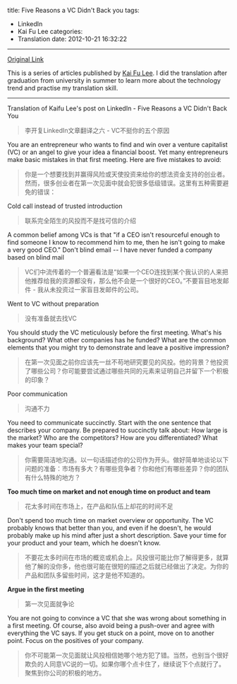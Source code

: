 title: Five Reasons a VC Didn't Back you
tags:
  - LinkedIn
  - Kai Fu Lee
categories:
  - Translation
date: 2012-10-21 16:32:22
---
[Original Link](https://www.linkedin.com/today/post/article/20121012143817-416648-how-to-get-a-vc-to-fund-your-company)

This is a series of articles published by [Kai Fu Lee](https://www.linkedin.com/profile/view?id=416648&authType=name&authToken=GZNe&ref=CONTENT&goback=%2Empd2_*1_*1_*1_*1_*1_*1_20121002150727*5416648*5the*5chinese*5user*5is*5more*5like*5you*5than*5you*5think&trk=mp-ph-pn). I did the translation after graduation from university in summer to learn more about the technology trend and practise my translation skill.

---
Translation of Kaifu Lee's post on LinkedIn - Five Reasons a VC Didn't Back You
>李开复LinkedIn文章翻译之六 - VC不挺你的五个原因

You are an entrepreneur who wants to find and win over a venture capitalist (VC) or an angel to give your idea a financial boost. Yet many entrepreneurs make basic mistakes in that first meeting. Here are five mistakes to avoid:
>你是一个想要找到并赢得风险或天使投资来给你的想法资金支持的创业者。然而，很多创业者在第一次见面中就会犯很多低级错误。这里有五种需要避免的错误：

Cold call instead of trusted introduction
>联系完全陌生的风投而不是找可信的介绍

A common belief among VCs is that "if a CEO isn't resourceful enough to find someone I know to recommend him to me, then he isn't going to make a very good CEO." Don't blind email -- I have never funded a company based on blind mail
>VC们中流传着的一个普遍看法是“如果一个CEO连找到某个我认识的人来把他推荐给我的资源都没有，那么他不会是一个很好的CEO。”不要盲目地发邮件 - 我从未投资过一家盲目发邮件的公司。

Went to VC without preparation
>没有准备就去找VC

You should study the VC meticulously before the first meeting. What's his background? What other companies has he funded? What are the common elements that you might try to demonstrate and leave a positive impression?
>在第一次见面之前你应该先一丝不苟地研究要见的风投。他的背景？他投资了哪些公司？你可能要尝试通过哪些共同的元素来证明自己并留下一个积极的印象？

Poor communication
>沟通不力

You need to communicate succinctly. Start with the one sentence that describes your company. Be prepared to succinctly talk about: How large is the market? Who are the competitors? How are you differentiated? What makes your team special?
>你需要简洁地沟通。以一句话描述你的公司作为开头。做好简单地谈论以下问题的准备：市场有多大？有哪些竞争者？你和他们有哪些差异？你的团队有什么特殊的地方？

**Too much time on market and not enough time on product and team**
>花太多时间在市场上，在产品和队伍上却花的时间不足

Don't spend too much time on market overview or opportunity. The VC probably knows that better than you, and even if he doesn't, he would probably make up his mind after just a short description. Save your time for your product and your team, which he doesn't know.
>不要花太多时间在市场的概览或机会上。风投很可能比你了解得更多，就算他了解的没你多，他也很可能在很短的描述之后就已经做出了决定。为你的产品和团队多留些时间，这才是他不知道的。

**Argue in the first meeting**
>第一次见面就争论

You are not going to convince a VC that she was wrong about something in a first meeting. Of course, also avoid being a push-over and agree with everything the VC says. If you get stuck on a point, move on to another point. Focus on the positives of your company.
>你不可能第一次见面就让风投相信她哪个地方犯了错。当然，也别当个很好欺负的人同意VC说的一切。如果你哪个点卡住了，继续说下个点就行了。聚焦到你公司的积极的地方。

